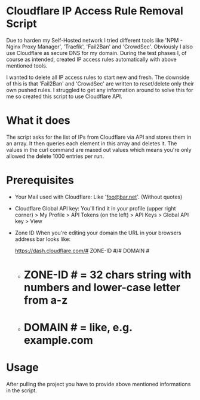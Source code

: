 # Cloudflare IP Access Rule Removal Script

Due to harden my Self-Hosted network I tried different tools like 'NPM - Nginx Proxy Manager', 'Traefik', 'Fail2Ban' and 'CrowdSec'.
Obviously I also use Cloudflare as secure DNS for my domain. During the test phases I, of course as intended, created IP access rules automatically with above mentioned tools.

I wanted to delete all IP access rules to start new and fresh. The downside of this is that 'Fail2Ban' and 'CrowdSec' are written to reset/delete only their own pushed rules.
I struggled to get any information around to solve this for me so created this script to use Cloudflare API.

# What it does

 The script asks for the list of IPs from Cloudflare via API and stores them in an array. It then queries each element in this array and deletes it.
 The values in the curl command are maxed out values which means you're only allowed the delete 1000 entries per run.

# Prerequisites

- Your Mail used with Cloudflare:
  Like 'foo@bar.net'. (Without quotes)

- Cloudflare Global API key:
  You'll find it in your profile (upper right corner) > My Profile > API Tokens (on the left) > API Keys > Global API key > View

- Zone ID
  When you're editing your domain the URL in your browsers address bar looks like:

  https://dash.cloudflare.com/# ZONE-ID #/# DOMAIN #

  - # ZONE-ID # = 32 chars string with numbers and lower-case letter from a-z
  - # DOMAIN #  = like, e.g. example.com

# Usage

After pulling the project you have to provide above mentioned informations in the script.


